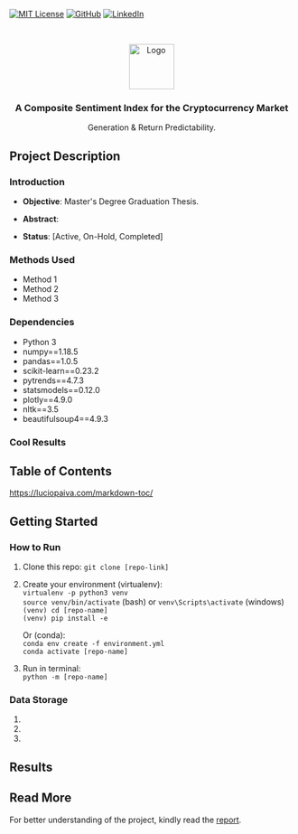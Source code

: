 [![MIT License][license-shield]][license-url]
[![GitHub][github-shield]][github-url]
[![LinkedIn][linkedin-shield]][linkedin-url]

<!-- PROJECT LOGO -->
<br />
<p align="center">
  <a href="https://github.com/dang-trung/crypto-sentiment-index">
    <img src="https://raw.githubusercontent.com/othneildrew/Best-README-Template/master/images/logo.png" alt="Logo" width="80" height="80">
  </a>

  <h3 align="center">A Composite Sentiment Index for the Cryptocurrency Market</h3>
</p>
  <p align="center">
    Generation & Return Predictability.
  </p>

## Project Description
### Introduction

* **Objective**: Master's Degree Graduation Thesis.

* **Abstract**:

* **Status**: [Active, On-Hold, Completed]

### Methods Used
* Method 1
* Method 2
* Method 3

### Dependencies
* Python 3
* numpy==1.18.5
* pandas==1.0.5
* scikit-learn==0.23.2
* pytrends==4.7.3
* statsmodels==0.12.0
* plotly==4.9.0
* nltk==3.5
* beautifulsoup4==4.9.3



### Cool Results

## Table of Contents
https://luciopaiva.com/markdown-toc/

## Getting Started

### How to Run
1. Clone this repo:
`git clone [repo-link]`
2. Create your environment (virtualenv):  
`virtualenv -p python3 venv`  
`source venv/bin/activate` (bash) or `venv\Scripts\activate` (windows)   
`(venv) cd [repo-name]`  
`(venv) pip install -e`  

    Or (conda):  
`conda env create -f environment.yml`  
`conda activate [repo-name]`  
3. Run in terminal:  
`python -m [repo-name]`  

### Data Storage
1.  
2.  
3.

## Results

## Read More
For better understanding of the project, kindly read the [report]([link-to-report]).

<!-- MARKDOWN LINKS & IMAGES -->
[github-shield]: https://img.shields.io/badge/-GitHub-black.svg?style=social&logo=github&colorB=555
[github-url]: https://github.com/dang-trung/
[license-shield]: https://img.shields.io/github/license/dang-trung/crypto-return-predictor.svg?style=social
[license-url]: https://github.com/dang-trung/crypto-return-predictor/blob/master/LICENSE.md
[linkedin-shield]: https://img.shields.io/badge/-LinkedIn-black.svg?style=social&logo=linkedin&colorB=555
[linkedin-url]: https://linkedin.com/in/dang-trung
